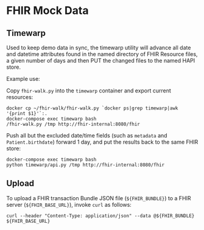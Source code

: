 # FHIR Mock Data

## Timewarp

Used to keep demo data in sync, the timewarp utility will advance all date and
datetime attributes found in the named directory of FHIR Resource files, a 
given number of days and then PUT the changed files to the named HAPI store.

Example use:

Copy `fhir-walk.py` into the `timewarp` container and export current resources:
```
docker cp ~/fhir-walk/fhir-walk.py `docker ps|grep timewarp|awk '{print $1}'`:.
docker-compose exec timewarp bash
/fhir-walk.py /tmp http://fhir-internal:8080/fhir
```
Push all but the excluded date/time fields (such as `metadata` and
`Patient.birthdate`) forward 1 day, and put the results back to the same
FHIR store:
```
docker-compose exec timewarp bash
python timewarp/api.py /tmp http://fhir-internal:8080/fhir
```

## Upload

To upload a FHIR transaction Bundle JSON file (`${FHIR_BUNDLE}`) to a FHIR server (`${FHIR_BASE_URL}`), invoke `curl` as follows:

```
curl --header "Content-Type: application/json" --data @${FHIR_BUNDLE} ${FHIR_BASE_URL}
```
